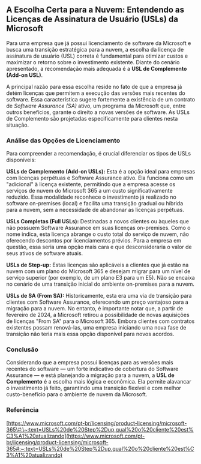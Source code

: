 ## **A Escolha Certa para a Nuvem: Entendendo as Licenças de Assinatura de Usuário (USLs) da Microsoft**

Para uma empresa que já possui licenciamento de software da Microsoft e busca uma transição estratégica para a nuvem, a escolha da licença de assinatura de usuário (USL) correta é fundamental para otimizar custos e maximizar o retorno sobre o investimento existente. Diante do cenário apresentado, a recomendação mais adequada é a **USL de Complemento (Add-on USL)**.

A principal razão para essa escolha reside no fato de que a empresa já detém licenças que permitem a execução das versões mais recentes do software. Essa característica sugere fortemente a existência de um contrato de *Software Assurance (SA)* ativo, um programa da Microsoft que, entre outros benefícios, garante o direito a novas versões de software. As USLs de Complemento são projetadas especificamente para clientes nesta situação.

### **Análise das Opções de Licenciamento**

Para compreender a recomendação, é crucial diferenciar os tipos de USLs disponíveis:

**USLs de Complemento (Add-on USLs):** Esta é a opção ideal para empresas com licenças perpétuas e Software Assurance ativo. Ela funciona como um "adicional" à licença existente, permitindo que a empresa acesse os serviços de nuvem do Microsoft 365 a um custo significativamente reduzido. Essa modalidade reconhece o investimento já realizado no software on-premises (local) e facilita uma transição gradual ou híbrida para a nuvem, sem a necessidade de abandonar as licenças perpétuas.

**USLs Completas (Full USLs):** Destinadas a novos clientes ou àqueles que não possuem Software Assurance em suas licenças on-premises. Como o nome indica, esta licença abrange o custo total do serviço de nuvem, não oferecendo descontos por licenciamentos prévios. Para a empresa em questão, essa seria uma opção mais cara e que desconsideraria o valor de seus ativos de software atuais.

**USLs de Step-up:** Estas licenças são aplicáveis a clientes que já estão na nuvem com um plano do Microsoft 365 e desejam migrar para um nível de serviço superior (por exemplo, de um plano E3 para um E5). Não se encaixa no cenário de uma transição inicial do ambiente on-premises para a nuvem.

**USLs de SA (From SA):** Historicamente, esta era uma via de transição para clientes com Software Assurance, oferecendo um preço vantajoso para a migração para a nuvem. No entanto, é importante notar que, a partir de fevereiro de 2024, a Microsoft retirou a possibilidade de novas aquisições de licenças "From SA" para o Microsoft 365\. Embora clientes com contratos existentes possam renová-las, uma empresa iniciando uma nova fase de transição não teria mais essa opção disponível para novos acordos.

### **Conclusão**

Considerando que a empresa possui licenças para as versões mais recentes do software — um forte indicativo de cobertura do Software Assurance — e está planejando a migração para a nuvem, a **USL de Complemento** é a escolha mais lógica e econômica. Ela permite alavancar o investimento já feito, garantindo uma transição flexível e com melhor custo-benefício para o ambiente de nuvem da Microsoft.

### **Referência**

[https://www.microsoft.com/pt-br/licensing/product-licensing/microsoft-365\#:\~:text=USLs%20de%20Step%2Dup,qual%20o%20cliente%20est%C3%A1%20atualizando](https://www.microsoft.com/pt-br/licensing/product-licensing/microsoft-365#:~:text=USLs%20de%20Step%2Dup,qual%20o%20cliente%20est%C3%A1%20atualizando)	

